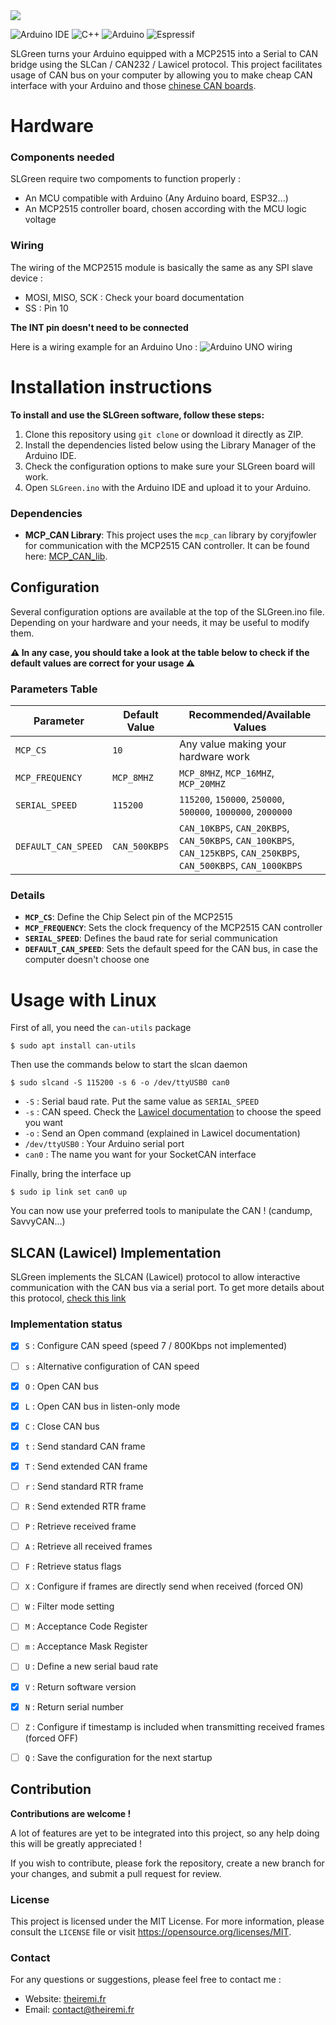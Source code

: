 <img src="https://cdn.theiremi.fr/images/slgreen/banner.png" />

![Arduino IDE](https://img.shields.io/badge/Arduino_IDE-00979D?style=for-the-badge&logo=arduino&logoColor=white)
![C++](https://img.shields.io/badge/C%2B%2B-00599C?style=for-the-badge&logo=c%2B%2B&logoColor=white)
![Arduino](https://img.shields.io/badge/-Arduino-00979D?style=for-the-badge&logo=Arduino&logoColor=white)
![Espressif](https://img.shields.io/badge/espressif-E7352C?style=for-the-badge&logo=espressif&logoColor=white)


SLGreen turns your Arduino equipped with a MCP2515 into a Serial to CAN bridge using the SLCan / CAN232 / Lawicel protocol.
This project facilitates usage of CAN bus on your computer by allowing you to make cheap CAN interface with your Arduino and those [chinese CAN boards](https://www.aliexpress.com/w/wholesale-MCP2515-arduino.html).

# Hardware

### Components needed
SLGreen require two compoments to function properly :
- An MCU compatible with Arduino (Any Arduino board, ESP32...)
- An MCP2515 controller board, chosen according with the MCU logic voltage

### Wiring

The wiring of the MCP2515 module is basically the same as any SPI slave device :
- MOSI, MISO, SCK : Check your board documentation
- SS : Pin 10

**The INT pin doesn't need to be connected**

Here is a wiring example for an Arduino Uno :
![Arduino UNO wiring](https://dimitarmk.com/wp-content/uploads/2016/12/wiringarduinomcp2515.png)


# Installation instructions
**To install and use the SLGreen software, follow these steps:**

1. Clone this repository using `git clone` or download it directly as ZIP.
2. Install the dependencies listed below using the Library Manager of the Arduino IDE.
3. Check the configuration options to make sure your SLGreen board will work.
3. Open `SLGreen.ino` with the Arduino IDE and upload it to your Arduino.


### Dependencies
- **MCP_CAN Library**: This project uses the `mcp_can` library by coryjfowler for communication with the MCP2515 CAN controller. It can be found here: [MCP_CAN_lib](https://github.com/coryjfowler/MCP_CAN_lib).


## Configuration
Several configuration options are available at the top of the SLGreen.ino file. Depending on your hardware and your needs, it may be useful to modify them.

**⚠ In any case, you should take a look at the table below to check if the default values are correct for your usage ⚠**

### Parameters Table

| Parameter           | Default Value     | Recommended/Available Values |
|---------------------|-------------------|------------------------------|
| `MCP_CS`            | `10`              | Any value making your hardware work |
| `MCP_FREQUENCY`     | `MCP_8MHZ`        | `MCP_8MHZ`, `MCP_16MHZ`, `MCP_20MHZ` |
| `SERIAL_SPEED`      | `115200`          | `115200`, `150000`, `250000`, `500000`, `1000000`, `2000000` |
| `DEFAULT_CAN_SPEED` | `CAN_500KBPS`     | `CAN_10KBPS`, `CAN_20KBPS`, `CAN_50KBPS`, `CAN_100KBPS`, `CAN_125KBPS`, `CAN_250KBPS`, `CAN_500KBPS`, `CAN_1000KBPS` |

### Details

- **`MCP_CS`**: Define the Chip Select pin of the MCP2515
- **`MCP_FREQUENCY`**: Sets the clock frequency of the MCP2515 CAN controller
- **`SERIAL_SPEED`**: Defines the baud rate for serial communication
- **`DEFAULT_CAN_SPEED`**: Sets the default speed for the CAN bus, in case the computer doesn't choose one


# Usage with Linux
First of all, you need the `can-utils` package

```
$ sudo apt install can-utils
```

Then use the commands below to start the slcan daemon
```
$ sudo slcand -S 115200 -s 6 -o /dev/ttyUSB0 can0
```
- `-S` : Serial baud rate. Put the same value as `SERIAL_SPEED`
- `-s` : CAN speed. Check the [Lawicel documentation](https://www.canusb.com/docs/can232_v3.pdf) to choose the speed you want
- `-o` : Send an Open command (explained in Lawicel documentation)
- `/dev/ttyUSB0` : Your Arduino serial port
- `can0` : The name you want for your SocketCAN interface

Finally, bring the interface up
```
$ sudo ip link set can0 up
```

You can now use your preferred tools to manipulate the CAN ! (candump, SavvyCAN...)


## SLCAN (Lawicel) Implementation
SLGreen implements the SLCAN (Lawicel) protocol to allow interactive communication with the CAN bus via a serial port. To get more details about this protocol, [check this link](https://www.canusb.com/docs/can232_v3.pdf)

### Implementation status
- [x] `S` : Configure CAN speed (speed 7 / 800Kbps not implemented)
- [ ] `s` : Alternative configuration of CAN speed
- [x] `O` : Open CAN bus
- [x] `L` : Open CAN bus in listen-only mode
- [x] `C` : Close CAN bus
- [x] `t` : Send standard CAN frame
- [x] `T` : Send extended CAN frame
- [ ] `r` : Send standard RTR frame
- [ ] `R` : Send extended RTR frame
- [ ] `P` : Retrieve received frame
- [ ] `A` : Retrieve all received frames
- [ ] `F` : Retrieve status flags
- [ ] `X` : Configure if frames are directly send when received (forced ON)
- [ ] `W` : Filter mode setting
- [ ] `M` : Acceptance Code Register
- [ ] `m` : Acceptance Mask Register
- [ ] `U` : Define a new serial baud rate
- [x] `V` : Return software version
- [x] `N` : Return serial number
- [ ] `Z` : Configure if timestamp is included when transmitting received frames (forced OFF)
- [ ] `Q` : Save the configuration for the next startup



## Contribution
**Contributions are welcome !**

A lot of features are yet to be integrated into this project, so any help doing this will be greatly appreciated !

If you wish to contribute, please fork the repository, create a new branch for your changes, and submit a pull request for review.

### License
This project is licensed under the MIT License. For more information, please consult the `LICENSE` file or visit https://opensource.org/licenses/MIT.

### Contact
For any questions or suggestions, please feel free to contact me :
- Website: [theiremi.fr](https://www.theiremi.fr/#contact)
- Email: [contact@theiremi.fr](mailto:contact@theiremi.fr)